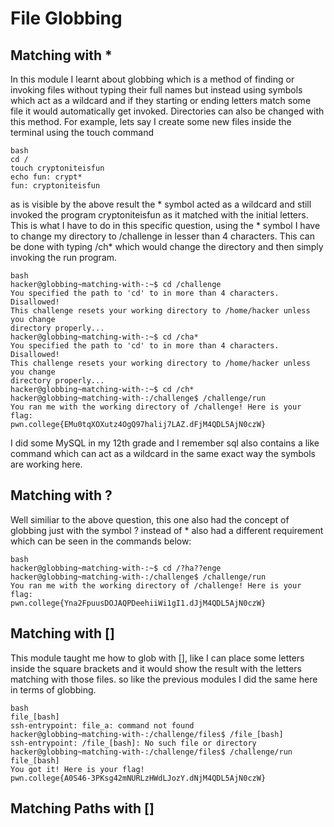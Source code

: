 # File Globbing
## Matching with *
In this module I learnt about globbing which is a method of finding or invoking files without typing their full names but instead using symbols which act as a wildcard and if they starting or ending letters match some file
it would automatically get invoked. Directories can also be changed with this method.
For example, lets say I create some new files inside the terminal using the touch command
~~~
bash
cd /
touch cryptoniteisfun
echo fun: crypt*
fun: cryptoniteisfun
~~~
as is visible by the above result the * symbol acted as a wildcard and still invoked the program cryptoniteisfun as it matched with the initial letters.
This is what I have to do in this specific question, using the * symbol I have to change my directory to /challenge in lesser than 4 characters.
This can be done with typing /ch* which would change the directory and then simply invoking the run program.
~~~
bash
hacker@globbing~matching-with-:~$ cd /challenge
You specified the path to 'cd' to in more than 4 characters. Disallowed!
This challenge resets your working directory to /home/hacker unless you change
directory properly...
hacker@globbing~matching-with-:~$ cd /cha*
You specified the path to 'cd' to in more than 4 characters. Disallowed!
This challenge resets your working directory to /home/hacker unless you change
directory properly...
hacker@globbing~matching-with-:~$ cd /ch*
hacker@globbing~matching-with-:/challenge$ /challenge/run
You ran me with the working directory of /challenge! Here is your flag:
pwn.college{EMu0tqXOXutz4OgQ97halij7LAZ.dFjM4QDL5AjN0czW}
~~~
I did some MySQL in my 12th grade and I remember sql also contains a like command which can act as a wildcard in the same exact way the symbols are working here.

## Matching with ?
Well similiar to the above question, this one also had the concept of globbing just with the symbol ? instead of *
also had a different requirement which can be seen in the commands below:
~~~
bash
hacker@globbing~matching-with-:~$ cd /?ha??enge
hacker@globbing~matching-with-:/challenge$ /challenge/run
You ran me with the working directory of /challenge! Here is your flag:
pwn.college{Yna2FpuusDOJAQPDeehiiWi1gI1.dJjM4QDL5AjN0czW}
~~~


## Matching with []
This module taught me how to glob with [], like I can place some letters inside the square brackets and it would show the result with the letters matching with those files.
so like the previous modules I did the same here in terms of globbing.
~~~
bash
file_[bash]
ssh-entrypoint: file_a: command not found
hacker@globbing~matching-with-:/challenge/files$ /file_[bash]
ssh-entrypoint: /file_[bash]: No such file or directory
hacker@globbing~matching-with-:/challenge/files$ /challenge/run file_[bash]
You got it! Here is your flag!
pwn.college{A0S46-3PKsg42mNURLzHWdLJozY.dNjM4QDL5AjN0czW}
~~~

## Matching Paths with []





